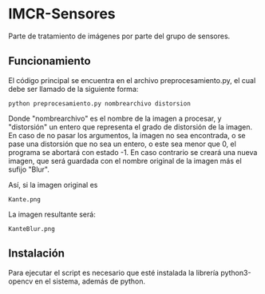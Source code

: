 # IMCR-Sensores
Parte de tratamiento de imágenes  por parte del grupo de sensores.

## Funcionamiento

El código principal se encuentra en el archivo preprocesamiento.py, el cual debe ser llamado de la siguiente forma:
```
python preprocesamiento.py nombrearchivo distorsion
```
Donde "nombrearchivo" es el nombre de la imagen a procesar, y "distorsión" un entero que representa el grado de distorsión de la imagen.
En caso de no pasar los argumentos, la imagen no sea encontrada, o se pase una distorsión que no sea un entero, o este sea menor que 0, el programa se abortará con estado -1. En caso contrario se creará una nueva imagen, que será guardada con el nombre original de la imagen más el sufijo "Blur". 

Así, si la imagen original es
```
Kante.png
```
La imagen resultante será:
```
KanteBlur.png
```

## Instalación
Para ejecutar el script es necesario que esté instalada la librería python3-opencv en el sistema, además de python.

